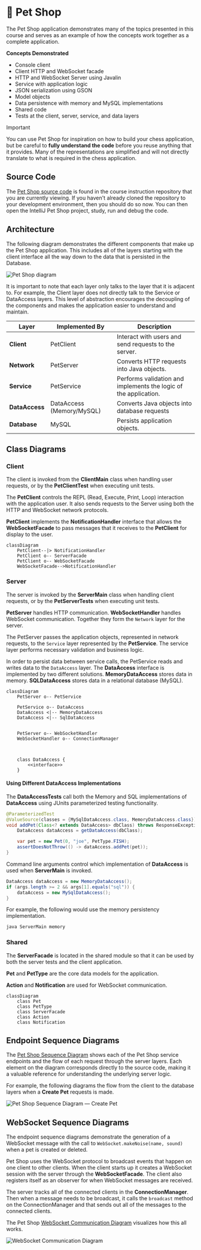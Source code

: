 # 🐶 Pet Shop

The Pet Shop application demonstrates many of the topics presented in this course and serves as an example of how the concepts work together as a complete application.

**Concepts Demonstrated**

- Console client
- Client HTTP and WebSocket facade
- HTTP and WebSocket Server using Javalin
- Service with application logic
- JSON serialization using GSON
- Model objects
- Data persistence with memory and MySQL implementations
- Shared code
- Tests at the client, server, service, and data layers

> [!IMPORTANT]
>
> You can use Pet Shop for inspiration on how to build your chess application, but be careful to **fully understand the code** before you reuse anything that it provides. Many of the representations are simplified and will not directly translate to what is required in the chess application.

## Source Code

The [Pet Shop source code](https://github.com/softwareconstruction240/softwareconstruction/tree/main/petshop) is found in the course instruction repository that you are currently viewing. If you haven't already cloned the repository to your development environment, then you should do so now. You can then open the IntelliJ Pet Shop project, study, run and debug the code.

## Architecture

The following diagram demonstrates the different components that make up the Pet Shop application. This includes all of the layers starting with the client interface all the way down to the data that is persisted in the Database.

![Pet Shop diagram](petshopdiagram.png)

It is important to note that each layer only talks to the layer that it is adjacent to. For example, the Client layer does not directly talk to the Service or DataAccess layers. This level of abstraction encourages the decoupling of the components and makes the application easier to understand and maintain.

| Layer          | Implemented By            | Description                                                      |
| -------------- | ------------------------- | ---------------------------------------------------------------- |
| **Client**     | PetClient                 | Interact with users and send requests to the server.             |
| **Network**    | PetServer                 | Converts HTTP requests into Java objects.                        |
| **Service**    | PetService                | Performs validation and implements the logic of the application. |
| **DataAccess** | DataAccess (Memory/MySQL) | Converts Java objects into database requests                     |
| **Database**   | MySQL                     | Persists application objects.                                    |

## Class Diagrams

### Client

The client is invoked from the **ClientMain** class when handling user requests, or by the **PetClientTest** when executing unit tests.

The **PetClient** controls the REPL (Read, Execute, Print, Loop) interaction with the application user. It also sends requests to the Server using both the HTTP and WebSocket network protocols.

**PetClient** implements the **NotificationHandler** interface that allows the **WebSocketFacade** to pass messages that it receives to the **PetClient** for display to the user.

```mermaid
classDiagram
    PetClient--|> NotificationHandler
    PetClient o-- ServerFacade
    PetClient o-- WebSocketFacade
    WebSocketFacade-->NotificationHandler
```

### Server

The server is invoked by the **ServerMain** class when handling client requests, or by the **PetServerTests** when executing unit tests.

**PetServer** handles HTTP communication. **WebSocketHandler** handles WebSocket communication. Together they form the `Network` layer for the server.

The PetServer passes the application objects, represented in network requests, to the `Service` layer represented by the **PetService**. The service layer performs necessary validation and business logic.

In order to persist data between service calls, the PetService reads and writes data to the `DataAccess` layer. The **DataAccess** interface is implemented by two different solutions. **MemoryDataAccess** stores data in memory. **SQLDataAccess** stores data in a relational database (MySQL).

```mermaid
classDiagram
    PetServer o-- PetService

    PetService o-- DataAccess
    DataAccess <|-- MemoryDataAccess
    DataAccess <|-- SqlDataAccess


    PetServer o-- WebSocketHandler
    WebSocketHandler o-- ConnectionManager



    class DataAccess {
        <<interface>>
    }
```

#### Using Different DataAccess Implementations

The **DataAccessTests** call both the Memory and SQL implementations of **DataAccess** using JUnits parameterized testing functionality.

```java
@ParameterizedTest
@ValueSource(classes = {MySqlDataAccess.class, MemoryDataAccess.class})
void addPet(Class<? extends DataAccess> dbClass) throws ResponseException {
    DataAccess dataAccess = getDataAccess(dbClass);

    var pet = new Pet(0, "joe", PetType.FISH);
    assertDoesNotThrow(() -> dataAccess.addPet(pet));
}
```

Command line arguments control which implementation of **DataAccess** is used when **ServerMain** is invoked.

```java
DataAccess dataAccess = new MemoryDataAccess();
if (args.length >= 2 && args[1].equals("sql")) {
    dataAccess = new MySqlDataAccess();
}
```

For example, the following would use the memory persistency implementation.

```sh
java ServerMain memory
```

### Shared

The **ServerFacade** is located in the shared module so that it can be used by both the server tests and the client application.

**Pet** and **PetType** are the core data models for the application.

**Action** and **Notification** are used for WebSocket communication.

```mermaid
classDiagram
    class Pet
    class PetType
    class ServerFacade
    class Action
    class Notification
```

## Endpoint Sequence Diagrams

The [Pet Shop Sequence Diagram](https://sequencediagram.org/index.html#initialData=IYYwLg9gTgBAwgGwJYFMB2YBQAHYUxIhK4YwDKKUAbpTngUSWDABLBoAmCtu+hx7ZhWqEUdPo0EwAIsDDAAgiBAoAzqswc5wAEbBVKGBx2ZM6MFACeq3ETQBzGAAYAdAE5M9qBACu2GADEXijo8FAocoYACijMAQDuABZIYGKIqKQAtAB85JQ0UABcMADaUQDyZAAqALowAPTYsQA6aADeAERIHB3FTgA0MB1owAC2KL1DzR2DHWCWTZMd0wC+mMIFMDms7FyUxZ3dkwNDI+NL07Pzi8XLHWtsnNyw2xuixcAcHDFgABQ-AEpTDpwsAANYwJCqIwQRy7GCJfQwABm3H063yoi2r3y+xgAFEoN4ijA0BAYfZofEUokUWiNBtKNjculzMUACxOJytTrjdTAewTW6E4nFMkUqk0ukRVQzIaqeRgHyyjlctboDimN4qLa5WTyJQqdQfL4-X5NMBA-WKZRqaHbYzFBRfGAWmA-a0wSDu2JVXTcTDWw125l5EQqYo-DHhwyZbaPPYkqMJ566nZPPEAdRQOjIEBAYNiLlG4JQADkIFCUL8zihBqpfJwgSmmXHcoySYcen1ZrWLnK5gshVN7tHNm34Mg2TAAExcnldbvOXtjYd3K5D-vqzimLy+fwBbA+KDYbgwAAyUOYP2hCWSqUwrKy7dxJJKAHF8bUGhax63ci2JIdB0mCAWm2ooMUyAKjevxAhBaZBraxowNBYCwVa2jBuoaaOjA76xDAwAIAgrqxNCyLeKMPpYEhRr2jiMaRrEl4KmOWIToBzFgKxWBgROHbFCUbRDEcPanKu-YbjcI4wCsNR-i82xPmAxRztyaDCYuxwructyXEM1xrqsCkaru3h+IE4QcDIKDcKkNGBDoCCgGCj5Ts+YYFEJ0j4ueX74nUjSxPUhQWgAkpqHZplxQwgfxL5MTAgrobEvzdPBmI6tsdF2sUKVmhlgZYch9q5HhBHXrEnrUmAtLhdIKJUTRxUGqVoYQdx7HZfGuzPF1mDEVVzAoAAHleGgJV57xGHZsQoIVHCZTGiElfRxQcHNqSLZhbX0bhOjFNIW2GA1TUQNRUYIZxfV4lQlaalNsXZrm+aFmAxalhWVY1qu9aNktoG3UpiXeSOimhipalOOyrTg2YCAGI5HAQGoaAAOQjeNbH8YxYN3BDE5QzAnKw2gBNmWYO7mfugReMAli2fZhgKCRNG3kkKRpB5zB43iJS+f5VSBT+sSEwBwO3PFwPgVlkGzczrMIBh3Wxnqa15Qr81KyruU4Q6h1M-NMBK+z52XWL129RmJL3d0QM2x1r76SB0VEzz0NkxT1NAA) shows each of the Pet Shop service endpoints and the flow of each request through the server layers. Each element on the diagram corresponds directly to the source code, making it a valuable reference for understanding the underlying server logic.

For example, the following diagrams the flow from the client to the database layers when a **Create Pet** requests is made.

![Pet Shop Sequence Diagram — Create Pet](create-pet-sequence-diagram.png)

## WebSocket Sequence Diagrams

The endpoint sequence diagrams demonstrate the generation of a WebSocket message with the call to `WebSocket.makeNoise(name, sound)` when a pet is created or deleted.

Pet Shop uses the WebSocket protocol to broadcast events that happen on one client to other clients. When the client starts up it creates a WebSocket session with the server through the **WebSocketFacade**. The client also registers itself as an observer for when WebSocket messages are received.

The server tracks all of the connected clients in the **ConnectionManager**. Then when a message needs to be broadcast, it calls the `broadcast` method on the ConnectionManager and that sends out all of the messages to the connected clients.

The Pet Shop [WebSocket Communication Diagram](https://sequencediagram.org/index.html#initialData=A4QwTgLglgxloDsIAIDCAbKBTJAoUks8ISyA6lgEYDKA9jANZYQBiIMIAJlvuNHIhTUsYAG4jcuHBDABPAM6g4CAObIADADoAnLhVhaAV2DIAxPqw5yVOo2ZmA7gAsoEHrmFiRyALQA+axp6JggACRJOdBEALmQYMCwQN0lcDGxSf0DbELYOblj4xLcACgRaaAAzWCSoWgRwhEiRAEpcCiC7VnYuLF8A9uzmBqawArqELBgIABVaT3EwSQHgoYiosD60ccnoOoBZEhAVGOQuTmL5LHl5WoRWyTTpTfmTs4AFZmKPiFaXjcy-rF3swPCIFptlp1hutYgBbeQqOEgJgAOVoUEuoK8-0yjyQsWAIKWNhWYTW3lx2ymtwOCCOJ0oBi4HHkEGK8JUrXQtFoJkZtGZIFZyFhV3k9PkuHY0FESV6qCpuwQtPpiwVCAm1P2h2O-36JM6uR6cIRxI6OW63E2eIgsTKlWqSuhIk09qgFVk7IR9xt1sw0liABEMcB0CBZCLTZJuNKoLK3FsNTsaTqJJIcJwUhmgA) visualizes how this all works.

![WebSocket Communication Diagram](webSocketCommunicationDiagram.png)
